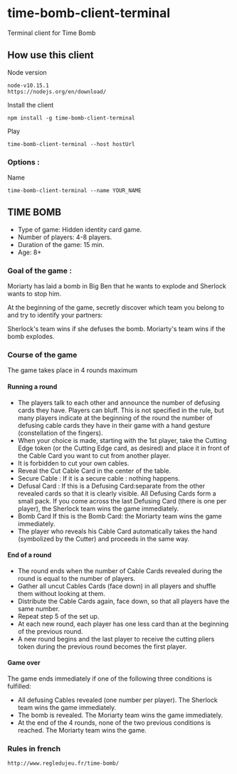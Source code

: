 # time-bomb-client-terminal

Terminal client for Time Bomb

## How use this client

Node version
```
node-v10.15.1
https://nodejs.org/en/download/
```

Install the client
```
npm install -g time-bomb-client-terminal

```
Play
```
time-bomb-client-terminal --host hostUrl
```

### Options :

Name  
```
time-bomb-client-terminal --name YOUR_NAME
```

## TIME BOMB

- Type of game: Hidden identity card game.
- Number of players: 4-8 players.
- Duration of the game: 15 min.
- Age: 8+

### Goal of the game :

Moriarty has laid a bomb in Big Ben that he wants to explode and Sherlock wants to stop him.
  
At the beginning of the game, secretly discover which team you belong to and try to identify your partners:
  
Sherlock's team wins if she defuses the bomb.
Moriarty's team wins if the bomb explodes.

### Course of the game

The game takes place in 4 rounds maximum

#### Running a round


- The players talk to each other and announce the number of defusing cards they have. Players can bluff. This is not specified in the rule, but many players indicate at the beginning of the round the number of defusing cable cards they have in their game with a hand gesture (constellation of the fingers).
- When your choice is made, starting with the 1st player, take the Cutting Edge token (or the Cutting Edge card, as desired) and place it in front of the Cable Card you want to cut from another player.
- It is forbidden to cut your own cables.
- Reveal the Cut Cable Card in the center of the table.
- Secure Cable : If it is a secure cable : nothing happens.
- Defusal Card : If this is a Defusing Card:separate from the other revealed cards so that it is clearly visible. All Defusing Cards form a small pack. If you come across the last Defusing Card (there is one per player), the Sherlock team wins the game immediately.
- Bomb Card If this is the Bomb Card: the Moriarty team wins the game immediately.
- The player who reveals his Cable Card automatically takes the hand (symbolized by the Cutter) and proceeds in the same way.

#### End of a round

- The round ends when the number of Cable Cards revealed during the round is equal to the number of players.
- Gather all uncut Cables Cards (face down) in all players and shuffle them without looking at them.
- Distribute the Cable Cards again, face down, so that all players have the same number.
- Repeat step 5 of the set up.
- At each new round, each player has one less card than at the beginning of the previous round.
- A new round begins and the last player to receive the cutting pliers token during the previous round becomes the first player.

#### Game over

The game ends immediately if one of the following three conditions is fulfilled:

- All defusing Cables revealed (one number per player). The Sherlock team wins the game immediately.
- The bomb is revealed. The Moriarty team wins the game immediately.
- At the end of the 4 rounds, none of the two previous conditions is reached. The Moriarty team wins the game.

### Rules in french

```
http://www.regledujeu.fr/time-bomb/
```
